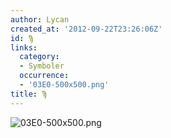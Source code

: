```yaml
---
author: Lycan
created_at: '2012-09-22T23:26:06Z'
id: Ϡ
links:
  category:
  - Symboler
  occurrence:
  - '03E0-500x500.png'
title: Ϡ
---
```


![][1]

  [1]: 03E0-500x500.png "03E0-500x500.png"